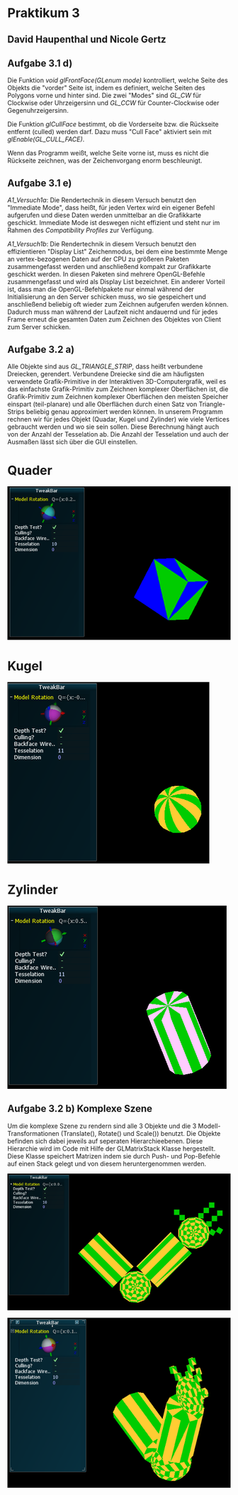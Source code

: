 # Praktikum 3
## David Haupenthal und Nicole Gertz

## Aufgabe 3.1 d)

Die Funktion _void glFrontFace(GLenum mode)_ kontrolliert, welche Seite des Objekts die "vorder" Seite ist, indem es definiert, welche Seiten des Polygons vorne und hinter sind. Die zwei "Modes" sind _GL_CW_ für Clockwise oder Uhrzeigersinn und _GL_CCW_ für Counter-Clockwise oder Gegenuhrzeigersinn.

Die Funktion _glCullFace_ bestimmt, ob die Vorderseite bzw. die Rückseite entfernt (culled) werden darf. Dazu muss "Cull Face" aktiviert sein mit _glEnable(GL_CULL_FACE)_. 

Wenn das Programm weißt, welche Seite vorne ist, muss es nicht die Rückseite zeichnen, was der Zeichenvorgang enorm beschleunigt.

## Aufgabe 3.1 e)

_A1_Versuch1a_: Die Rendertechnik in diesem Versuch benutzt den "Immediate Mode", dass heißt, für jeden Vertex wird ein eigener Befehl aufgerufen und diese Daten werden unmittelbar an die Grafikkarte geschickt. Immediate Mode ist deswegen nicht effizient und steht nur im Rahmen des _Compatibility Profiles_ zur Verfügung.

_A1_Versuch1b_: Die Rendertechnik in diesem Versuch benutzt den effizientieren "Display List" Zeichenmodus, bei dem eine bestimmte Menge an vertex-bezogenen Daten auf der CPU zu größeren Paketen zusammengefasst werden und anschließend kompakt zur Grafikkarte geschickt werden. In diesen Paketen sind mehrere OpenGL-Befehle zusammengefasst und wird als Display List bezeichnet. Ein anderer Vorteil ist, dass man die OpenGL-Befehlpakete nur einmal während der Initialisierung an den Server schicken muss, wo sie gespeichert und anschließend beliebig oft wieder zum Zeichnen aufgerufen werden können. Dadurch muss man während der Laufzeit nicht andauernd und für jedes Frame erneut die gesamten Daten zum Zeichnen des Objektes von Client zum Server schicken. 

## Aufgabe 3.2 a) 

Alle Objekte sind aus _GL_TRIANGLE_STRIP_, dass heißt verbundene Dreiecken, gerendert. Verbundene Dreiecke sind die am häufigsten verwendete Grafik-Primitive in der Interaktiven 3D-Computergrafik, weil es das einfachste Grafik-Primitiv zum Zeichnen komplexer Oberflächen ist, die Grafik-Primitiv zum Zeichnen komplexer Oberflächen den meisten Speicher einspart (teil-planare) und alle Oberflächen durch einen Satz von Triangle-Strips beliebig genau approximiert werden können. In unserem Programm rechnen wir für jedes Objekt (Quadar, Kugel und Zylinder) wie viele Vertices gebraucht werden und wo sie sein sollen. Diese Berechnung hängt auch von der Anzahl der Tesselation ab. Die Anzahl der Tesselation und auch der Ausmaßen lässt sich über die GUI einstellen. 

# Quader

![quader](docs/QuaderBild.PNG)

# Kugel

![kugel](docs/KugelBild.PNG)

# Zylinder

![zylinder](docs/ZylinderBild.PNG)

## Aufgabe 3.2 b) Komplexe Szene

Um die komplexe Szene zu rendern sind alle 3 Objekte und die 3 Modell-Transformationen (Translate(), Rotate() und Scale()) benutzt. Die Objekte befinden sich dabei jeweils auf seperaten Hierarchieebenen. Diese Hierarchie wird im Code mit Hilfe der GLMatrixStack Klasse hergestellt. Diese Klasse speichert Matrizen indem sie durch Push- und Pop-Befehle auf einen Stack gelegt und von diesem heruntergenommen werden.

![szene1](docs/KomplexeSzene_1.PNG)

![szene2](docs/KomplexeSzene_2.PNG)

